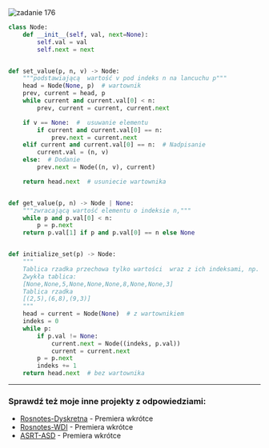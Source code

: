 <picture>
  <source srcset="../../srt/zbior_zadan/176.png" media="(prefers-color-scheme: light)">
  <source srcset="../../srt/zbior_zadan/black_176.png" media="(prefers-color-scheme: dark)">
  <img src="../../srt/zbior_zadan/black_176.png" alt="zadanie 176">
</picture>

```python
class Node:
    def __init__(self, val, next=None):
        self.val = val
        self.next = next


def set_value(p, n, v) -> Node:
    """podstawiającą  wartość v pod indeks n na lancuchu p"""
    head = Node(None, p)  # wartownik
    prev, current = head, p
    while current and current.val[0] < n:
        prev, current = current, current.next

    if v == None:  #  usuwanie elementu
        if current and current.val[0] == n:
            prev.next = current.next
    elif current and current.val[0] == n:  # Nadpisanie
        current.val = (n, v)
    else:  # Dodanie
        prev.next = Node((n, v), current)

    return head.next  # usuniecie wartownika


def get_value(p, n) -> Node | None:
    """zwracającą wartość elementu o indeksie n,"""
    while p and p.val[0] < n:
        p = p.next
    return p.val[1] if p and p.val[0] == n else None


def initialize_set(p) -> Node:
    """
    Tablica rzadka przechowa tylko wartości  wraz z ich indeksami, np. w postaci listy Przykład:
    Zwykła tablica:
    [None,None,5,None,None,None,8,None,None,3]
    Tablica rzadka
    [(2,5),(6,8),(9,3)]
    """
    head = current = Node(None)  # z wartownikiem
    indeks = 0
    while p:
        if p.val != None:
            current.next = Node((indeks, p.val))
            current = current.next
        p = p.next
        indeks += 1
    return head.next  # bez wartownika
```


---
### Sprawdź też moje inne projekty z odpowiedziami:
- [Rosnotes-Dyskretna](https://github.com/kamilGie/Rosnotes-Dyskretna) - Premiera wkrótce
- [Rosnotes-WDI](https://github.com/kamilGie/Rosnotes-WDI) - Premiera wkrótce
- [ASRT-ASD](https://github.com/kamilGie/Rosnotes-Dyskretna) - Premiera wkrótce
